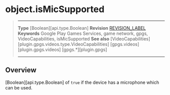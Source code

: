 # object.isMicSupported

> --------------------- ------------------------------------------------------------------------------------------
> __Type__              [Boolean][api.type.Boolean]
> __Revision__          [REVISION_LABEL](REVISION_URL)
> __Keywords__          Google Play Games Services, game network, gpgs, VideoCapabilities, isMicSupported
> __See also__          [VideoCapabilities][plugin.gpgs.videos.type.VideoCapabilities]
>						[gpgs.videos][plugin.gpgs.videos]
>                       [gpgs.*][plugin.gpgs]
> --------------------- ------------------------------------------------------------------------------------------

## Overview

[Boolean][api.type.Boolean] of `true` if the device has a microphone which can be used.